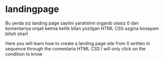 # landingpage
Bu yerda siz landing  page saytini yaratishni organib olasiz 0 dan komentariya orqali ketma ketlik bilan yozilgan HTML CSS azgina bosayam bilish shart

Here you will learn how to create a landing page site from 0 written in sequence through the comentaria HTML CSS I will only click on the condition to know
